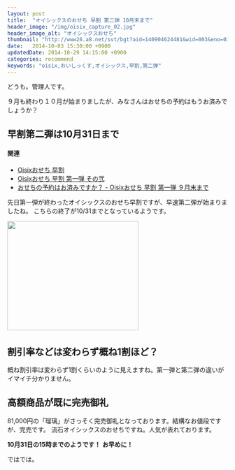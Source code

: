 ```yaml
---
layout: post
title:  "オイシックスのおせち 早割 第二弾 10月末まで"
header_image: "/img/oisix_capture_02.jpg"
header_image_alt: "オイシックスおせち"
thumbnail: "http://www26.a8.net/svt/bgt?aid=140904624481&wid=003&eno=01&mid=s00000000488020075000&mc=1"
date:   2014-10-03 15:30:00 +0900
updatedDate: 2014-10-29 14:15:00 +0900
categories: recommend
keywords: "oisix,おいしっくす,オイシックス,早割,第二弾"
---
```


どうも。管理人です。

９月も終わり１０月が始まりましたが、みなさんはおせちの予約はもうお済みでしょうか？

<!-- more -->

## 早割第二弾は10月31日まで

#### 関連
* [Oisixおせち 早割](/recommend/2014-09-04/oisix_hayawari/)
* [Oisixおせち 早割 第一弾 その弐](/recommend/2014-09-14/oisix_hayawari_02/)
* [おせちの予約はお済みですか？ - Oisixおせち 早割 第一弾 ９月末まで](/recommend/2014-09-26/oisix_hayawari_03/)

先日第一弾が終わったオイシックスのおせち早割ですが、早速第二弾が始まりましたね。
こちらの終了が10/31までとなっているようです。

<a href="http://px.a8.net/svt/ejp?a8mat=2BW2PC+7YDKAQ+3RK+3BLZFL&a8ejpredirect=http%3A%2F%2Fwww.oisix.com%2Fshop.gift--ostop06__html.htm" target="_blank">
<img border="0" width="300" height="250" alt="" src="http://www20.a8.net/svt/bgt?aid=140904624481&wid=003&eno=01&mid=s00000000488020090000&mc=1"></a>
<img border="0" width="1" height="1" src="http://www15.a8.net/0.gif?a8mat=2BW2PC+7YDKAQ+3RK+3BLZFL" alt="">

<a href="http://px.a8.net/svt/ejp?a8mat=2BW2PC+7YDKAQ+3RK+3H0TBL&a8ejpredirect=http%3A%2F%2Fwww.oisix.com%2Fshop.gift--ostop06__html.htm" target="_blank">
<img border="0" alt="" src="https://oisix.hs.llnwd.net/e1/osechi2015/image/hayawari-title140902.jpg"></a>
<img border="0" width="1" height="1" src="http://www19.a8.net/0.gif?a8mat=2BW2PC+7YDKAQ+3RK+3H0TBL" alt="">

## 割引率などは変わらず概ね1割ほど？

概ね割引率は変わらず1割くらいのように見えますね。第一弾と第二弾の違いがイマイチ分かりません。

## 高額商品が既に完売御礼

81,000円の「瑠璃」がさっそく完売御礼となっております。結構なお値段ですが、完売です。
流石オイシックスのおせちですね。人気が表れております。

**10月31日の15時までのようです！**
**お早めに！**

ではでは。